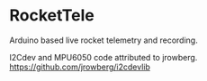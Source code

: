 # RocketTele
Arduino based live rocket telemetry and recording.


I2Cdev and MPU6050 code attributed to jrowberg. https://github.com/jrowberg/i2cdevlib
